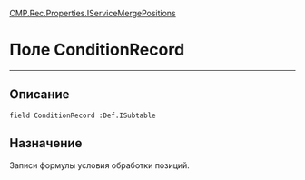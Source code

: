 ﻿---
Link: CMP.Rec.Properties.IServiceMergePositions.@ConditionRecord
---

<!---  Навигация
[Имя проекта](#) :
-->
[CMP.Rec.Properties.IServiceMergePositions](Default)

# Поле ConditionRecord
---

## Описание

    field ConditionRecord :Def.ISubtable

<!--
## Аргументы{#Args}

### Аргумент1

Описание аргумента 1
-->

## Назначение

Записи формулы условия обработки позиций.

<!--
## Пример

    ConditionRecord...
-->


